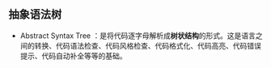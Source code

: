 ## 抽象语法树

- Abstract Syntax Tree ：是将代码逐字母解析成**树状结构**的形式。这是语言之间的转换、代码语法检查、代码风格检查、代码格式化、代码高亮、代码错误提示、代码自动补全等等的基础。